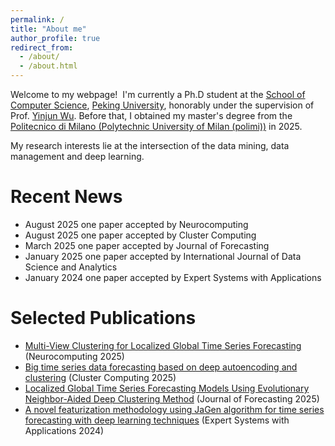 ```yaml
---
permalink: /
title: "About me"
author_profile: true
redirect_from: 
  - /about/
  - /about.html
---
```


Welcome to my webpage!  I'm currently a Ph.D student at the [School of Computer Science](https://cs.pku.edu.cn/), [Peking University](https://www.pku.edu.cn/), honorably under the supervision of Prof. [Yinjun Wu](https://wuyinjun-1993.github.io/). Before that, I obtained my master's degree from the [Politecnico di Milano (Polytechnic University of Milan (polimi))](https://www.polimi.it/en/) in 2025.

My research interests lie at the intersection of the data mining, data management and deep learning.

Recent News
======
- August 2025 one paper accepted by Neurocomputing
- August 2025 one paper accepted by Cluster Computing
- March 2025 one paper accepted by Journal of Forecasting
- January 2025 one paper accepted by International Journal of Data Science and Analytics
- January 2024 one paper accepted by Expert Systems with Applications


Selected Publications
======
- [Multi-View Clustering for Localized Global Time Series Forecasting](https://doi.org/10.1016/j.neucom.2025.131183) (Neurocomputing 2025)
- [Big time series data forecasting based on deep autoencoding and clustering](https://doi.org/10.1007/s10586-024-04909-2) (Cluster Computing 2025)
- [Localized Global Time Series Forecasting Models Using Evolutionary Neighbor-Aided Deep Clustering Method](https://doi.org/10.1002/for.3263) (Journal of Forecasting 2025)
- [A novel featurization methodology using JaGen algorithm for time series forecasting with deep learning techniques](https://doi.org/10.1016/j.eswa.2023.121279) (Expert Systems with Applications 2024)
